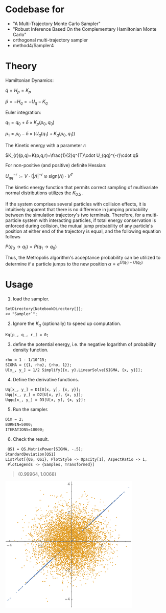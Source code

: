 # Codebase for
* "A Multi-Trajectory Monte Carlo Sampler"
* "Robust Inference Based On the Complementary Hamiltonian Monte Carlo"
* orthogonal multi-trajectory sampler
* method4/Sampler4

# Theory

Hamiltonian Dynamics:

$\dot{q}=H_{p}=K_{p}$

$\dot{p}=-H_{q}=-U_{q}-K_{q}$

Euler integration:

$q_{1}= q_{0}+ \delta\times K_{p}(p_{0},q_{0})$

$p_{1 }= p_{0} - \delta\times \left( U_{q}(q_1_{})+K_{q}(p_0_{},q_1_{}) \right)$

The Kinetic energy with a parameter $r$:

$K_{r}(p,q)=K(p,q,r)=\frac{1}{2}q^{T}\cdot U_{qq}^{-r}\cdot q$

For non-positive (and positive) definite Hessian:

$U_{qq}^{-r}:=V\cdot(\left|\Lambda\right|^{-r} \odot \text{sign}(\Lambda)\cdot{}V^{T}$

The kinetic energy function that permits correct sampling of multivariate normal distributions utilizes the $K_{0.5}$ .

If the system comprises several particles with collision effects, it is intuitively apparent that there is no difference in jumping probability between the simulation trajectory's two terminals. Therefore, for a multi-particle system with interacting particles, if total energy conservation is enforced during collision, the mutual jump probability of any particle's position at either end of the trajectory is equal, and the following equation follows

$P(q_{0 } \to q_{1}) = P(q_{1 } \to q_{0})$

Thus, the Metropolis algorithm's acceptance probability can be utilized to determine if a particle jumps to the new position
$\alpha=e^{U(q_{1})-U(q_{0})}$

# Usage

1. load the sampler.

```
SetDirectory[NotebookDirectory[]];
<< "Sampler`";
```
2. Ignore the $K_q$ (optionally) to speed up computation. 

```
Kq[p_, q_, r_] = 0;
```

3. define the potential energy, i.e. the negative logarithm of probability density function.

```
rho = 1 - 1/10^15;
SIGMA = {{1, rho}, {rho, 1}};
U[x_, y_] = 1/2 Simplify[{x, y}.LinearSolve[SIGMA, {x, y}]];
```
4. Define the derivative functions. 

```
Uq[x_, y_] = D1[U[x, y], {x, y}];
Uqq[x_, y_] = D2[U[x, y], {x, y}];
Uqqq[x_, y_] = D3[U[x, y], {x, y}];

```

5. Run the sampler.
```
Dim = 2;
BURNIN=5000;
ITERATIONS=10000;
```

6. Check the result.

```
 QS1 = QS.MatrixPower[SIGMA, -.5];
StandardDeviation[QS1]
ListPlot[{QS, QS1}, PlotStyle -> Opacity[1], AspectRatio -> 1, 
 PlotLegends -> {Samples, Transformed}]
```

> {0.99964, 1.0068}

![scatter plots](bn2.png "scatter plots")
